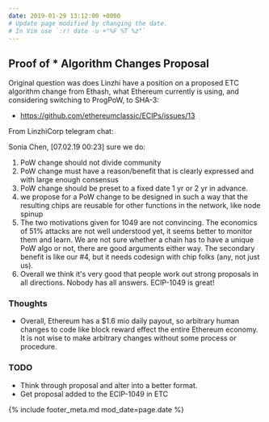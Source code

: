 ```yaml
---
date: 2019-01-29 13:12:00 +0000
# Update page modified by changing the date.                                   
# In Vim use `:r! date -u +"%F %T %z"`                                         
---
```


## Proof of * Algorithm Changes Proposal

Original question was does Linzhi have a position on a proposed ETC algorithm change from Ethash, what Ethereum currently is using, and considering switching to ProgPoW, to SHA-3:

- https://github.com/ethereumclassic/ECIPs/issues/13

From LinzhiCorp telegram chat:

Sonia Chen, [07.02.19 00:23]
sure we do:

1. PoW change should not divide community
2. PoW change must have a reason/benefit that is clearly expressed and with large enough consensus
3. PoW change should be preset to a fixed date 1 yr or 2 yr in advance.
4. we propose for a PoW change to be designed in such a way that the resulting chips are reusable for other functions in the network, like node spinup
5. The two motivations given for 1049 are not convincing. The economics of 51% attacks are not well understood yet, it seems better to monitor them and learn. We are not sure whether a chain has to have a unique PoW algo or not, there are good arguments either way. The secondary benefit is like our #4, but it needs codesign with chip folks (any, not just us).
6. Overall we think it's very good that people work out strong proposals in all directions. Nobody has all answers. ECIP-1049 is great!


### Thoughts

- Overall, Ethereum has a $1.6 mio daily payout, so arbitrary human changes to code like block reward effect the entire Ethereum economy. It is not wise to make arbitrary changes without some process or procedure.

### TODO

- Think through proposal and alter into a better format.
- Get proposal added to the ECIP-1049 in ETC


{% include footer_meta.md mod_date=page.date %}
